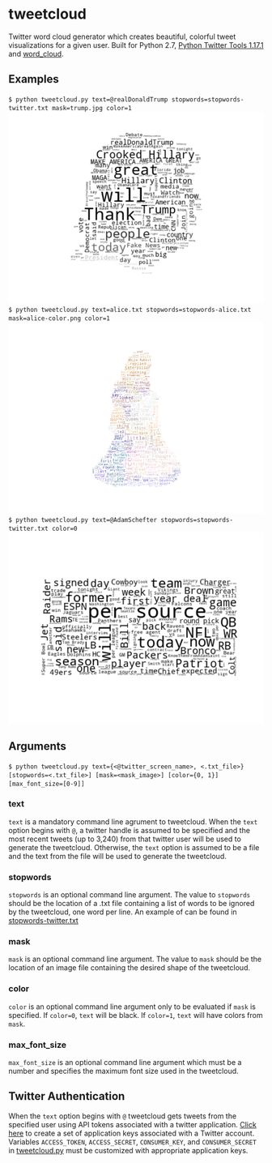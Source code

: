 # tweetcloud
Twitter word cloud generator which creates beautiful, colorful tweet visualizations for a given user.  Built for Python 2.7, [Python Twitter Tools 1.17.1](https://pypi.python.org/pypi/twitter) and [word\_cloud](https://github.com/amueller/word_cloud).

## Examples
`$ python tweetcloud.py text=@realDonaldTrump stopwords=stopwords-twitter.txt mask=trump.jpg color=1`
![tweetcloud made from @realDonaldTrump's recent tweets](https://github.com/SeanCooke/tweetcloud/blob/master/tweetcloud-trump.png?raw=true)
<br/>
`$ python tweetcloud.py text=alice.txt stopwords=stopwords-alice.txt mask=alice-color.png color=1`
![tweetcloud made from Lewis Carroll's Alice in Wonderland](https://github.com/SeanCooke/tweetcloud/blob/master/tweetcloud-alice.png?raw=true)
<br/>
`$ python tweetcloud.py text=@AdamSchefter stopwords=stopwords-twitter.txt color=0`
![tweetcloud made from @AdamSchefter's recent tweets](https://github.com/SeanCooke/tweetcloud/blob/master/tweetcloud-schefter.png?raw=true)

## Arguments
`$ python tweetcloud.py text={<@twitter_screen_name>, <.txt_file>} [stopwords=<.txt_file>] [mask=<mask_image>] [color={0, 1}] [max_font_size=[0-9]]`

### text
`text` is a mandatory command line agrument to tweetcloud.  When the `text` option begins with `@`, a twitter handle is assumed to be specified and the most recent tweets (up to 3,240) from that twitter user will be used to generate the tweetcloud.  Otherwise, the `text` option is assumed to be a file and the text from the file will be used to generate the tweetcloud.

### stopwords
`stopwords` is an optional command line argument.  The value to `stopwords` should be the location of a .txt file containing a list of words to be ignored by the tweetcloud, one word per line.  An example of can be found in [stopwords-twitter.txt](https://raw.githubusercontent.com/SeanCooke/tweetcloud/master/stopwords-twitter.txt)

### mask
`mask` is an optional command line argument.  The value to `mask` should be the location of an image file containing the desired shape of the tweetcloud.

### color
`color` is an optional command line argument only to be evaluated if `mask` is specified.  If `color=0`, `text` will be black.  If `color=1`, `text` will have colors from `mask`.

### max\_font\_size
`max_font_size` is an optional command line argument which must be a number and specifies the maximum font size used in the tweetcloud.

## Twitter Authentication
When the `text` option begins with `@` tweetcloud gets tweets from the specified user using API tokens associated with a twitter application.  [Click here](https://apps.twitter.com/app/new) to create a set of application keys associated with a Twitter account.  Variables `ACCESS_TOKEN`, `ACCESS_SECRET`, `CONSUMER_KEY`, and `CONSUMER_SECRET` in [tweetcloud.py](https://raw.githubusercontent.com/SeanCooke/tweetcloud/master/tweetcloud.py) must be customized with appropriate application keys.
